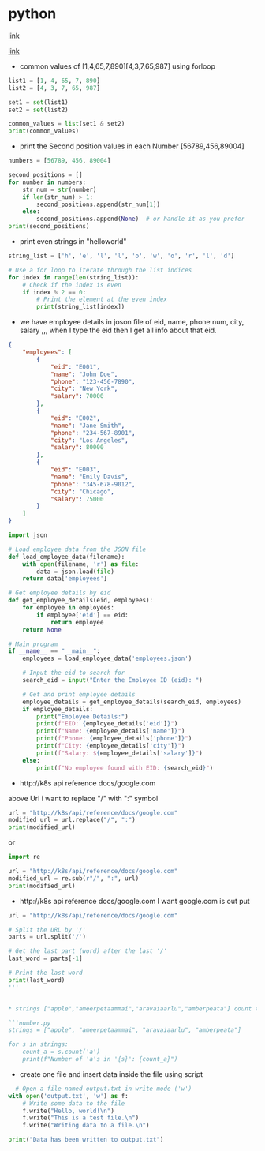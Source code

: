 # python

[link](https://blog.stackademic.com/ultimate-python-cheat-sheet-practical-python-for-everyday-tasks-c267c1394ee8)

[link](https://levelup.gitconnected.com/6-python-string-things-i-regret-not-knowing-earlier-6c777942e8c2?source=email-303c28d3da55-1720046260172-digest.reader-5517fd7b58a6-6c777942e8c2----0-109------------------2bebd417_cfb8_4d3b_adbf_176f2c88cbf3-1)




* common values of [1,4,65,7,890][4,3,7,65,987] using forloop

```python.py
list1 = [1, 4, 65, 7, 890]
list2 = [4, 3, 7, 65, 987]

set1 = set(list1)
set2 = set(list2)

common_values = list(set1 & set2)
print(common_values)


```

* print the Second position  values in each Number [56789,456,89004]

```python.py
numbers = [56789, 456, 89004]

second_positions = []
for number in numbers:
    str_num = str(number)
    if len(str_num) > 1:
        second_positions.append(str_num[1])
    else:
        second_positions.append(None)  # or handle it as you prefer
print(second_positions)

```


* print even strings in "helloworld"

```pop.py
string_list = ['h', 'e', 'l', 'l', 'o', 'w', 'o', 'r', 'l', 'd']

# Use a for loop to iterate through the list indices
for index in range(len(string_list)):
    # Check if the index is even
    if index % 2 == 0:
        # Print the element at the even index
        print(string_list[index])

```

* we have employee details in joson file of eid, name, phone num, city, salary ,,, when I type the eid then I get all info about that eid.
```employee.json
{
    "employees": [
        {
            "eid": "E001",
            "name": "John Doe",
            "phone": "123-456-7890",
            "city": "New York",
            "salary": 70000
        },
        {
            "eid": "E002",
            "name": "Jane Smith",
            "phone": "234-567-8901",
            "city": "Los Angeles",
            "salary": 80000
        },
        {
            "eid": "E003",
            "name": "Emily Davis",
            "phone": "345-678-9012",
            "city": "Chicago",
            "salary": 75000
        }
    ]
}

```
```eid.py
import json

# Load employee data from the JSON file
def load_employee_data(filename):
    with open(filename, 'r') as file:
        data = json.load(file)
    return data['employees']

# Get employee details by eid
def get_employee_details(eid, employees):
    for employee in employees:
        if employee['eid'] == eid:
            return employee
    return None

# Main program
if __name__ == "__main__":
    employees = load_employee_data('employees.json')

    # Input the eid to search for
    search_eid = input("Enter the Employee ID (eid): ")

    # Get and print employee details
    employee_details = get_employee_details(search_eid, employees)
    if employee_details:
        print("Employee Details:")
        print(f"EID: {employee_details['eid']}")
        print(f"Name: {employee_details['name']}")
        print(f"Phone: {employee_details['phone']}")
        print(f"City: {employee_details['city']}")
        print(f"Salary: ${employee_details['salary']}")
    else:
        print(f"No employee found with EID: {search_eid}")

```


* http://k8s api reference docs/google.com

above Url i want to replace "/" with ":" symbol

```url.py
url = "http://k8s/api/reference/docs/google.com"
modified_url = url.replace("/", ":")
print(modified_url)
```
or
```url.py
import re

url = "http://k8s/api/reference/docs/google.com"
modified_url = re.sub(r"/", ":", url)
print(modified_url)
```



* http://k8s api reference docs/google.com I want google.com is out put

```last.py
url = "http://k8s/api/reference/docs/google.com"

# Split the URL by '/'
parts = url.split('/')

# Get the last part (word) after the last '/'
last_word = parts[-1]

# Print the last word
print(last_word)
'''


* strings ["apple","ameerpetaammai","aravaiaarlu","amberpeata"] count the number of "a" s in the each string

```number.py
strings = ["apple", "ameerpetaammai", "aravaiaarlu", "amberpeata"]

for s in strings:
    count_a = s.count('a')
    print(f"Number of 'a's in '{s}': {count_a}")
```


* create one file and insert data inside the file using script
  
```file.py
  # Open a file named output.txt in write mode ('w')
with open('output.txt', 'w') as f:
    # Write some data to the file
    f.write("Hello, world!\n")
    f.write("This is a test file.\n")
    f.write("Writing data to a file.\n")

print("Data has been written to output.txt")
```
